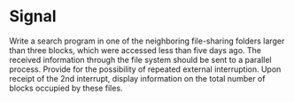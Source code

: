 # Signal
Write a search program in one of the neighboring file-sharing folders larger than three blocks, which were accessed less than five days ago. The received information through the file system should be sent to a parallel process. Provide for the possibility of repeated external interruption. Upon receipt of the 2nd interrupt, display information on the total number of blocks occupied by these files.
